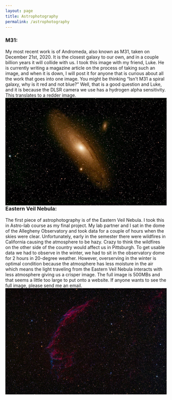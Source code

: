 ```yaml
---
layout: page
title: Astrophotography
permalink: /astrophotography
---
```

### M31:
My most recent work is of Andromeda, also known as M31, taken on December 21st, 2020. It is the closest galaxy to our own, and in a couple billion years it will collide with us. I took this image with my friend, Luke. He is currently writing a magazine article on the process of taking such an image, and when it is down, I will post it for anyone that is curious about all the work that goes into one image. You might be thinking “Isn't M31 a spiral galaxy, why is it red and not blue?” Well, that is a good question and Luke, and it is because the DLSR camera we use has a hydrogen alpha sensitivity. This translates to a redder image. 
<img src="m31.jpg"
     alt="Andromeda"
     style="float: left; margin-right: 10px;" />
     

### Eastern Veil Nebula:
The first piece of astrophotography is of the Eastern Veil Nebula. I took this in Astro-lab course as my final project. My lab partner and I sat in the dome of the Allegheny Observatory and took data for a couple of hours when the skies were clear. Unfortunately, early in the semester there were wildfires in California causing the atmosphere to be hazy. Crazy to think the wildfires on the other side of the country would affect us in Pittsburgh. To get usable data we had to observe in the winter, we had to sit in the observatory dome for 2 hours in 20-degree weather. However, overserving in the winter is optimal condition because the atmosphere has less moisture in the air which means the light traveling from the Eastern Veil Nebula interacts with less atmosphere giving us a crisper image. The full image is 500MBs and that seems a little too large to put onto a website. If anyone wants to see the full image, please send me an email.
<img src="east.png"
     alt="Eastern Veil Nebula"
     style="float: left; margin-right: 10px;" />
